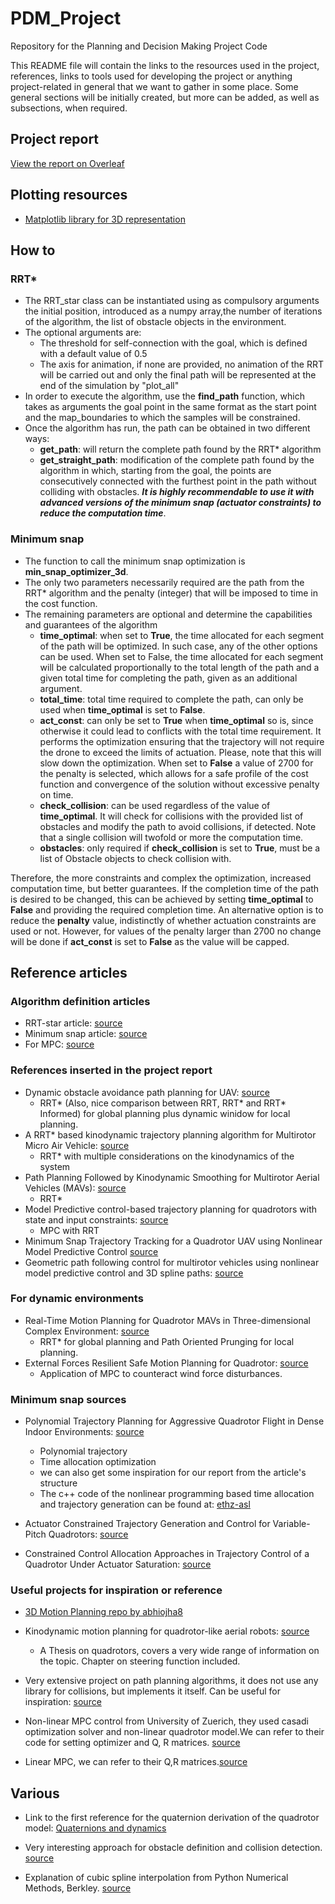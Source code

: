 # PDM_Project
Repository for the Planning and Decision Making Project Code

This README file will contain the links to the resources used in the project, references, links to tools used for developing the project or anything project-related in general that we want to gather in some place. Some general sections will be initially created, but more can be added, as well as subsections, when required.

## Project report

[View the report on Overleaf](https://www.overleaf.com/read/djjcwndjbvxw)

## Plotting resources

- [Matplotlib library for 3D representation](https://matplotlib.org/stable/api/_as_gen/mpl_toolkits.mplot3d.axes3d.Axes3D.html)

## How to

### RRT*

- The RRT_star class can be instantiated using as compulsory arguments the initial position, introduced as a numpy array,the number of iterations of the algorithm, the list of obstacle objects in the environment.
- The optional arguments are:
  - The threshold for self-connection with the goal, which is defined with a default value of 0.5
  - The axis for animation, if none are provided, no animation of the RRT will be carried out and only the final path will be represented at the end of the simulation by "plot_all"
- In order to execute the algorithm, use the **find_path** function, which takes as arguments the goal point in the same format as the start point and the map_boundaries to which the samples will be constrained.
- Once the algorithm has run, the path can be obtained in two different ways:
  - **get_path**: will return the complete path found by the RRT* algorithm
  - **get_straight_path**: modification of the complete path found by the algorithm in which, starting from the goal, the points are consecutively connected with the furthest point in the path without colliding with obstacles. ***It is highly recommendable to use it with advanced versions of the minimum snap (actuator constraints) to reduce the computation time***.

### Minimum snap

- The function to call the minimum snap optimization is **min_snap_optimizer_3d**.
- The only two parameters necessarily required are the path from the RRT* algorithm and the penalty (integer) that will be imposed to time in the cost function.
- The remaining parameters are optional and determine the capabilities and guarantees of the algorithm
  - **time_optimal**: when set to **True**, the time allocated for each segment of the path will be optimized. In such case, any of the other options can be used. When set to False, the time allocated for each segment will be calculated proportionally to the total length of the path and a given total time for completing the path, given as an additional argument.
  - **total_time**: total time required to complete the path, can only be used when **time_optimal** is set to **False**.
  - **act_const**: can only be set to **True** when **time_optimal** so is, since otherwise it could lead to conflicts with the total time requirement. It performs the optimization ensuring that the trajectory will not require the drone to exceed the limits of actuation. Please, note that this will slow down the optimization. When set to **False** a value of 2700 for the penalty is selected, which allows for a safe profile of the cost function and convergence of the solution without excessive penalty on time.
  - **check_collision**: can be used regardless of the value of **time_optimal**. It will check for collisions with the provided list of obstacles and modify the path to avoid collisions, if detected. Note that a single collision will twofold or more the computation time.
  - **obstacles**: only required if **check_collision** is set to **True**, must be a list of Obstacle objects to check collision with.

Therefore, the more constraints and complex the optimization, increased computation time, but better guarantees. If the completion time of the path is desired to be changed, this can be achieved by setting **time_optimal** to **False** and providing the required completion time. An alternative option is to reduce the **penalty** value, indistinctly of whether actuation constraints are used or not. However, for values of the penalty larger than 2700 no change will be done if **act_const** is set to **False** as the value will be capped.

## Reference articles

### Algorithm definition articles

- RRT-star article: [source](https://dspace.mit.edu/handle/1721.1/81442)
- Minimum snap article: [source](https://ieeexplore-ieee-org.tudelft.idm.oclc.org/stamp/stamp.jsp?tp=&arnumber=5980409&tag=1)
- For MPC: [source](https://www-sciencedirect-com.tudelft.idm.oclc.org/science/article/pii/S0005109899002149?casa_token=EtRfAwnkYDUAAAAA:EAadMGgXlCD6tl9-J3qMGj7QPTF5t_8XDcqPwkkQ92rMBwqAzOZmewztJbQDFOSRI6yG7kmAhQ)

### References inserted in the project report

- Dynamic obstacle avoidance path planning for UAV: [source](https://ieeexplore.ieee.org/document/9274865)
    - RRT* (Also, nice comparison between RRT, RRT* and RRT* Informed) for global planning plus dynamic winidow for local planning.
- A RRT* based kinodynamic trajectory planning algorithm for Multirotor Micro Air Vehicle: [source](https://ieeexplore.ieee.org/document/9277168)
    - RRT* with multiple considerations on the kinodynamics of the system
- Path Planning Followed by Kinodynamic Smoothing for Multirotor Aerial Vehicles (MAVs): [source](https://ieeexplore.ieee.org/document/9290162)
    - RRT*
- Model Predictive control-based trajectory planning for quadrotors with state and input constraints: [source](https://ieeexplore-ieee-org.tudelft.idm.oclc.org/document/7832517)
    - MPC with RRT
- Minimum Snap Trajectory Tracking for a Quadrotor UAV using Nonlinear Model Predictive Control [source](https://www.researchgate.net/publication/346782883_Minimum_Snap_Trajectory_Tracking_for_a_Quadrotor_UAV_using_Nonlinear_Model_Predictive_Control)
- Geometric path following control for multirotor vehicles using nonlinear model predictive control and 3D spline paths: [source](https://ieeexplore-ieee-org.tudelft.idm.oclc.org/document/7502541)

### For dynamic environments

- Real-Time Motion Planning for Quadrotor MAVs in Three-dimensional Complex Environment: [source](https://ieeexplore.ieee.org/document/9019196)
	- RRT* for global planning and Path Oriented Prunging for local planning.
- External Forces Resilient Safe Motion Planning for Quadrotor: [source](https://arxiv.org/pdf/2103.11178.pdf)
    - Application of MPC to counteract wind force disturbances.

### Minimum snap sources

- Polynomial Trajectory Planning for Aggressive Quadrotor Flight in Dense Indoor Environments: [source](https://dspace.mit.edu/bitstream/handle/1721.1/106840/Roy_Polynomial%20trajectory.pdf?sequence=1&isAllowed=y)
    - Polynomial trajectory
    - Time allocation optimization
    - we can also get some inspiration for our report from the article's structure
    - The c++ code of the nonlinear programming based time allocation and trajectory generation can be found at: [ethz-asl](https://github.com/ethz-asl/mav_trajectory_generation) 

- Actuator Constrained Trajectory Generation and Control for Variable-Pitch Quadrotors: [source](https://www.researchgate.net/publication/259741166_Actuator_Constrained_Trajectory_Generation_and_Control_for_Variable-Pitch_Quadrotors)

- Constrained Control Allocation Approaches in Trajectory Control of a Quadrotor Under Actuator Saturation: [source](https://escholarship.mcgill.ca/downloads/f1881r83x?locale=en)

### Useful projects for inspiration or reference

- [3D Motion Planning repo by abhiojha8](https://github.com/abhiojha8/3D-Motion-Planning)

- Kinodynamic motion planning for quadrotor-like aerial robots: [source](https://oatao.univ-toulouse.fr/20169/1/Boeuf.pdf)
    - A Thesis on quadrotors, covers a very wide range of information on the topic. Chapter on steering function included.

- Very extensive project on path planning algorithms, it does not use any library for collisions, but implements it itself. Can be useful for inspiration: [source](https://github.com/zhm-real/PathPlanning)

- Non-linear MPC control from University of Zuerich, they used casadi optimization solver and non-linear quadrotor model.We can refer to their code for setting optimizer and Q, R matrices. [source](https://github.com/uzh-rpg/high_mpc)

- Linear MPC, we can refer to their Q,R matrices.[source](https://github.com/b4sgren/mpc)

## Various

- Link to the first reference for the quaternion derivation of the quadrotor model: [Quaternions and dynamics](https://archive.org/details/arxiv-0811.2889/page/n5/mode/2up)

- Very interesting approach for obstacle definition and collision detection. [source](https://gdbooks.gitbooks.io/3dcollisions/content/Chapter1/)

- Explanation of cubic spline interpolation from Python Numerical Methods, Berkley. [source](https://pythonnumericalmethods.berkeley.edu/notebooks/chapter17.03-Cubic-Spline-Interpolation.html)
